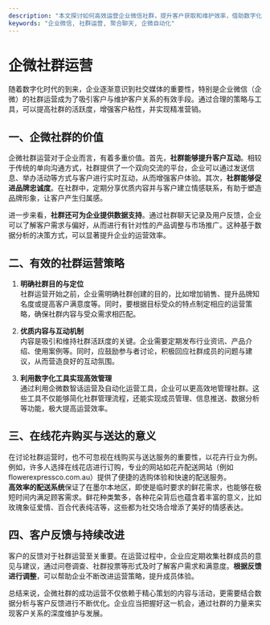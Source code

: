 ```yaml
---
description: "本文探讨如何高效运营企业微信社群，提升客户获取和维护效率，借助数字化工具实现社群管理。"
keywords: "企业微信, 社群运营, 聚合聊天, 企微自动化"
---
```

# 企微社群运营

随着数字化时代的到来，企业逐渐意识到社交媒体的重要性，特别是企业微信（企微）的社群运营成为了吸引客户与维护客户关系的有效手段。通过合理的策略与工具，可以提高社群的活跃度，增强客户粘性，并实现精准营销。

## 一、企微社群的价值

企微社群运营对于企业而言，有着多重价值。首先，**社群能够提升客户互动**。相较于传统的单向沟通方式，社群提供了一个双向交流的平台，企业可以通过发送信息、举办活动等方式与客户进行实时互动，从而增强客户体验。其次，**社群能够促进品牌忠诚度**。在社群中，定期分享优质内容并与客户建立情感联系，有助于塑造品牌形象，让客户产生归属感。

进一步来看，**社群还可为企业提供数据支持**。通过社群聊天记录及用户反馈，企业可以了解客户需求与偏好，从而进行有针对性的产品调整与市场推广。这种基于数据分析的决策方式，可以显著提升企业的运营效率。

## 二、有效的社群运营策略

1. **明确社群目的与定位**  
社群运营开始之前，企业需明确社群创建的目的，比如增加销售、提升品牌知名度或提高客户满意度等。同时，要根据目标受众的特点制定相应的运营策略，确保社群内容与受众需求相匹配。

2. **优质内容与互动机制**  
内容是吸引和维持社群活跃度的关键。企业需要定期发布行业资讯、产品介绍、使用案例等。同时，应鼓励参与者讨论，积极回应社群成员的问题与建议，从而营造良好的互动氛围。

3. **利用数字化工具实现高效管理**  
通过利用企微数智话运营及自动化运营工具，企业可以更高效地管理社群。这些工具不仅能够简化社群管理流程，还能实现成员管理、信息推送、数据分析等功能，极大提高运营效率。

## 三、在线花卉购买与送达的意义

在讨论社群运营时，也不可忽视在线购买与送达服务的重要性，以花卉行业为例。例如，许多人选择在线花店进行订购，专业的网站如花卉配送网站（例如flowerexpressco.com.au）提供了便捷的选购体验和快速的配送服务。  
**高效率的配送系统**保证了在墨尔本地区，即使是临时要求的鲜花需求，也能够在极短时间内满足顾客需求。鲜花种类繁多，各种花朵背后也蕴含着丰富的意义，比如玫瑰象征爱情、百合代表纯洁等，这些都为社交场合增添了美好的情感表达。

## 四、客户反馈与持续改进

客户的反馈对于社群运营至关重要。在运营过程中，企业应定期收集社群成员的意见与建议，通过问卷调查、社群投票等形式及时了解客户需求和满意度。**根据反馈进行调整**，可以帮助企业不断改进运营策略，提升成员体验。

总结来说，企微社群的成功运营不仅依赖于精心策划的内容与活动，更需要结合数据分析与客户反馈进行不断优化。企业应当把握好这一机会，通过社群的力量来实现客户关系的深度维护与发展。

